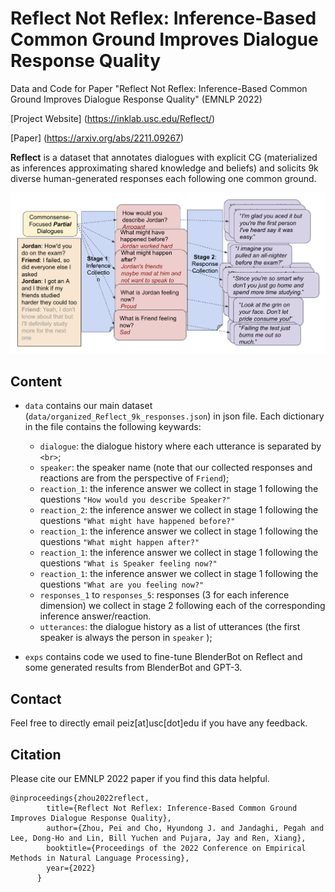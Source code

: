 # Reflect Not Reflex: Inference-Based Common Ground Improves Dialogue Response Quality
Data and Code for Paper "Reflect Not Reflex: Inference-Based Common Ground Improves Dialogue Response Quality" (EMNLP 2022)

[Project Website] (https://inklab.usc.edu/Reflect/)

[Paper] (https://arxiv.org/abs/2211.09267)

**Reflect** is a dataset that annotates dialogues with explicit CG (materialized as inferences approximating shared knowledge and beliefs) and solicits 9k diverse human-generated responses each following one common ground.

<img src="./reflect_data.png" width="700">

## Content
- `data` contains our main dataset (`data/organized_Reflect_9k_responses.json`) in json file. Each dictionary in the file contains the following keywards: 
    - `dialogue`: the dialogue history where each utterance is separated by `<br>`; 
    - `speaker`: the speaker name (note that our collected responses and reactions are from the perspective of `Friend`); 
    - `reaction_1`: the inference answer we collect in stage 1 following the questions `"How would you describe Speaker?"`
    - `reaction_2`: the inference answer we collect in stage 1 following the questions `"What might have happened before?"`
    - `reaction_1`: the inference answer we collect in stage 1 following the questions `"What might happen after?"`
    - `reaction_1`: the inference answer we collect in stage 1 following the questions `"What is Speaker feeling now?"`
    - `reaction_1`: the inference answer we collect in stage 1 following the questions `"What are you feeling now?"`
    - `responses_1` to `responses_5`: responses (3 for each inference dimension) we collect in stage 2 following each of the corresponding inference answer/reaction.
    - `utterances`: the dialogue history as a list of utterances (the first speaker is always the person in `speaker` ); 


- `exps` contains code we used to fine-tune BlenderBot on Reflect and some generated results from BlenderBot and GPT-3.



## Contact

Feel free to directly email peiz[at]usc[dot]edu if you have any feedback. 

## Citation
Please cite our EMNLP 2022 paper if you find this data helpful.
```
@inproceedings{zhou2022reflect,
		title={Reflect Not Reflex: Inference-Based Common Ground Improves Dialogue Response Quality},
		author={Zhou, Pei and Cho, Hyundong J. and Jandaghi, Pegah and Lee, Dong-Ho and Lin, Bill Yuchen and Pujara, Jay and Ren, Xiang},
		booktitle={Proceedings of the 2022 Conference on Empirical Methods in Natural Language Processing},
		year={2022}
	  }
```


